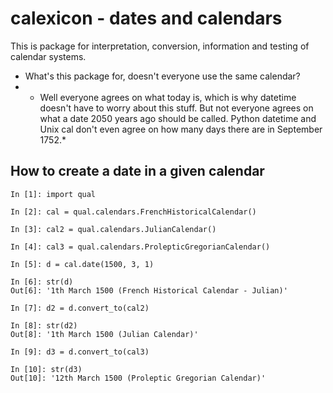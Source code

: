 # calexicon - dates and calendars

This is package for interpretation, conversion, information and testing of calendar systems. 

 - What's this package for, doesn't everyone use the same calendar?
 - * Well everyone agrees on what today is, which is why datetime doesn't have to worry about this stuff. But not everyone agrees on what a date 2050 years ago should be called. Python datetime and Unix cal don't even agree on how many days there are in September 1752.*

## How to create a date in a given calendar
```
In [1]: import qual

In [2]: cal = qual.calendars.FrenchHistoricalCalendar()

In [3]: cal2 = qual.calendars.JulianCalendar()

In [4]: cal3 = qual.calendars.ProlepticGregorianCalendar()

In [5]: d = cal.date(1500, 3, 1)

In [6]: str(d)
Out[6]: '1th March 1500 (French Historical Calendar - Julian)'

In [7]: d2 = d.convert_to(cal2)

In [8]: str(d2)
Out[8]: '1th March 1500 (Julian Calendar)'

In [9]: d3 = d.convert_to(cal3)

In [10]: str(d3)
Out[10]: '12th March 1500 (Proleptic Gregorian Calendar)'
```

